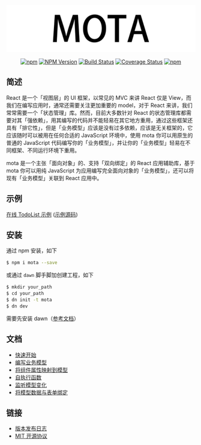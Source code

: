 ![logo](./docs/logo.jpg)

<div align="center">

[![npm](https://img.shields.io/npm/l/mota.svg)](LICENSE.md)
[![NPM Version](https://img.shields.io/npm/v/mota.svg)](https://www.npmjs.com/package/mota)
[![Build Status](https://www.travis-ci.org/Houfeng/mota.svg?branch=master)](https://www.travis-ci.org/Houfeng/mota)
[![Coverage Status](https://coveralls.io/repos/github/Houfeng/mota/badge.svg?branch=dev)](https://coveralls.io/github/Houfeng/mota?branch=dev)
[![npm](https://img.shields.io/npm/dt/mota.svg)](https://www.npmjs.com/package/mota)

</div>

## 简述

React 是一个「视图层」的 UI 框架，以常见的 MVC 来讲 React 仅是 View，而我们在编写应用时，通常还需要关注更加重要的 model，对于 React 来讲，我们常常需要一个「状态管理」库。然而，目前大多数针对 React 的状态管理库都需要对其「强依赖」，用其编写的代码并不能轻易在其它地方重用，通过这些框架还具有「排它性」，但是「业务模型」应该是没有过多依赖，应该是无关框架的，它应该随时可以被用在任何合适的 JavaScript 环境中，使用 mota 你可以用原生的普通的 JavaScript 代码编写你的「业务模型」，并让你的「业务模型」轻易在不同框架、不同运行环境下重用。

mota 是一个主张「面向对象」的、支持「双向绑定」的 React 应用辅助库，基于 mota 你可以用纯 JavaScript 为应用编写完全面向对象的「业务模型」，还可以将现有「业务模型」关联到 React 应用中。

## 示例

[在线 TodoList 示例](http://houfeng.net/dn-template-mota/example/)
([示例源码](https://github.com/Houfeng/dn-template-mota))

## 安装

通过 npm 安装，如下
```sh
$ npm i mota --save
```

或通过 `dawn` 脚手脚加创建工程，如下

```sh
$ mkdir your_path
$ cd your_path
$ dn init -t mota
$ dn dev
```

需要先安装 dawn（[参考文档](https://alibaba.github.io/dawn/docs/)）

## 文档
- [快速开始](http://houfeng.net/mota/#!/zh/guide/quick)
- [编写业务模型](http://houfeng.net/mota/#!/zh/guide/model)
- [将组件属性映射到模型](http://houfeng.net/mota/#!/zh/guide/mapping)
- [自执行函数](http://houfeng.net/mota/#!/zh/guide/autorun)
- [监听模型变化](http://houfeng.net/mota/#!/zh/guide/watch)
- [将模型数据与表单绑定](http://houfeng.net/mota/#!/zh/guide/binding)

## 链接
- [版本发布日志](https://github.com/Houfeng/mota/releases)
- [MIT 开源协议](https://tldrlegal.com/license/mit-license)